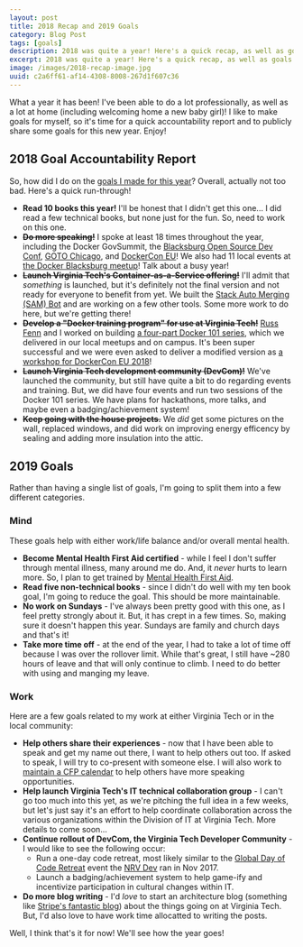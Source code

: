 ```yaml
---
layout: post
title: 2018 Recap and 2019 Goals
category: Blog Post
tags: [goals]
description: 2018 was quite a year! Here's a quick recap, as well as goals for the upcoming year!
excerpt: 2018 was quite a year! Here's a quick recap, as well as goals for the upcoming year!
image: /images/2018-recap-image.jpg
uuid: c2a6ff61-af14-4308-8008-267d1f607c36
---
```


What a year it has been! I've been able to do a lot professionally, as well as a lot at home (including welcoming home a new baby girl)! I like to make goals for myself, so it's time for a quick accountability report and to publicly share some goals for this new year. Enjoy!


## 2018 Goal Accountability Report

So, how did I do on the [goals I made for this year](/2018/01/2017-recap/)? Overall, actually not too bad. Here's a quick run-through!

- **Read 10 books this year!** I'll be honest that I didn't get this one... I did read a few technical books, but none just for the fun. So, need to work on this one.
- ~~**Do more speaking!**~~ I spoke at least 18 times throughout the year, including the Docker GovSummit, the [Blacksburg Open Source Dev Conf](/2018/04/collaborating-with-docker/), [GOTO Chicago](/2018/07/goto-chicago-dino-apps-deserve-love-too/), and [DockerCon EU](/2018/12/dockercon-app-in-a-box-with-docker-app/)! We also had 11 local events at [the Docker Blacksburg meetup](https://events.docker.com/blacksburg/)! Talk about a busy year!
- ~~**Launch Virginia Tech's Container-as-a-Service offering!**~~ I'll admit that _something_ is launched, but it's definitely not the final version and not ready for everyone to benefit from yet. We built the [Stack Auto Merging (SAM) Bot](/2018/04/you-build-it-you-run-it-with-docker-and-sam/) and are working on a few other tools. Some more work to do here, but we're getting there!
- ~~**Develop a "Docker training program" for use at Virginia Tech!**~~ [Russ Fenn](https://twitter.com/russellfenn) and I worked on building [a four-part Docker 101 series](https://devcom.it.vt.edu/training/docker-101-series), which we delivered in our local meetups and on campus. It's been super successful and we were even asked to deliver a modified version as [a workshop for DockerCon EU 2018](/2018/12/container-101/)!
- ~~**Launch Virginia Tech development community (DevCom)!**~~ We've launched the community, but still have quite a bit to do regarding events and training. But, we did have four events and run two sessions of the Docker 101 series. We have plans for hackathons, more talks, and maybe even a badging/achievement system!
- ~~**Keep going with the house projects.**~~ We _did_ get some pictures on the wall, replaced windows, and did work on improving energy efficency by sealing and adding more insulation into the attic.


## 2019 Goals

Rather than having a single list of goals, I'm going to split them into a few different categories.

### Mind

These goals help with either work/life balance and/or overall mental health.

- **Become Mental Health First Aid certified** - while I feel I don't suffer through mental illness, many around me do. And, it _never_ hurts to learn more. So, I plan to get trained by [Mental Health First Aid](https://mentalhealthfirstaid.org).
- **Read five non-technical books** - since I didn't do well with my ten book goal, I'm going to reduce the goal. This should be more maintainable.
- **No work on Sundays** - I've always been pretty good with this one, as I feel pretty strongly about it. But, it has crept in a few times. So, making sure it doesn't happen this year. Sundays are family and church days and that's it!
- **Take more time off** - at the end of the year, I had to take a lot of time off because I was over the rollover limit. While that's great, I still have ~280 hours of leave and that will only continue to climb. I need to do better with using and manging my leave.


### Work

Here are a few goals related to my work at either Virginia Tech or in the local community:

- **Help others share their experiences** - now that I have been able to speak and get my name out there, I want to help others out too. If asked to speak, I will try to co-present with someone else. I will also work to [maintain a CFP calendar](https://github.com/mikesir87/nrv-cfp-calendar) to help others have more speaking opportunities.
- **Help launch Virginia Tech's IT technical collaboration group** - I can't go too much into this yet, as we're pitching the full idea in a few weeks, but let's just say it's an effort to help coordinate collaboration across the various organizations within the Division of IT at Virginia Tech. More details to come soon...
- **Continue rollout of DevCom, the Virginia Tech Developer Community** - I would like to see the following occur:
  - Run a one-day code retreat, most likely similar to the [Global Day of Code Retreat](https://www.eventbrite.com/e/nrv-dev-2018-global-day-of-code-retreat-tickets-51572497729) event the [NRV Dev](https://nrvdev.com) ran in Nov 2017.
  - Launch a badging/achievement system to help game-ify and incentivize participation in cultural changes within IT.
- **Do more blog writing** - I'd _love_ to start an architecture blog (something like [Stripe's fantastic blog](https://stripe.com/blog)) about the things going on at Virginia Tech. But, I'd also love to have work time allocatted to writing the posts.

Well, I think that's it for now! We'll see how the year goes!